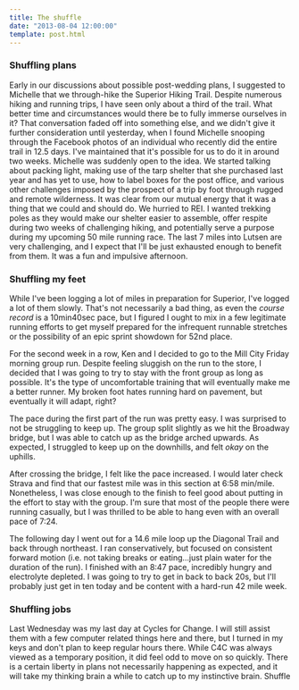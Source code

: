 ```yaml
---
title: The shuffle
date: "2013-08-04 12:00:00"
template: post.html
---
```


### Shuffling plans

Early in our discussions about possible post-wedding plans, I suggested to Michelle that we through-hike the Superior Hiking Trail. Despite numerous hiking and running trips, I have seen only about a third of the trail. What better time and circumstances would there be to fully immerse ourselves in it? That conversation faded off into something else, and we didn't give it further consideration until yesterday, when I found Michelle snooping through the Facebook photos of an individual who recently did the entire trail in 12.5 days. I've maintained that it's possible for us to do it in around two weeks. Michelle was suddenly open to the idea. We started talking about packing light, making use of the tarp shelter that she purchased last year and has yet to use, how to label boxes for the post office, and various other challenges imposed by the prospect of a trip by foot through rugged and remote wilderness. It was clear from our mutual energy that it was a thing that we could and should do. We hurried to REI. I wanted trekking poles as they would make our shelter easier to assemble, offer respite during two weeks of challenging hiking, and potentially serve a purpose during my upcoming 50 mile running race. The last 7 miles into Lutsen are very challenging, and I expect that I'll be just exhausted enough to benefit from them. It was a fun and impulsive afternoon.

### Shuffling my feet

While I've been logging a lot of miles in preparation for Superior, I've logged a lot of them slowly. That's not necessarily a bad thing, as even the *course record* is a 10min40sec pace, but I figured I ought to mix in a few legitimate running efforts to get myself prepared for the infrequent runnable stretches or the possibility of an epic sprint showdown for 52nd place.

For the second week in a row, Ken and I decided to go to the Mill City Friday morning group run. Despite feeling sluggish on the run to the store, I decided that I was going to try to stay with the front group as long as possible. It's the type of uncomfortable training that will eventually make me a better runner. My broken foot hates running hard on pavement, but eventually it will adapt, right?

The pace during the first part of the run was pretty easy. I was surprised to not be struggling to keep up. The group split slightly as we hit the Broadway bridge, but I was able to catch up as the bridge arched upwards. As expected, I struggled to keep up on the downhills, and felt *okay* on the uphills.

After crossing the bridge, I felt like the pace increased. I would later check Strava and find that our fastest mile was in this section at 6:58 min/mile. Nonetheless, I was close enough to the finish to feel good about putting in the effort to stay with the group. I'm sure that most of the people there were running casually, but I was thrilled to be able to hang even with an overall pace of 7:24.

The following day I went out for a 14.6 mile loop up the Diagonal Trail and back through northeast. I ran conservatively, but focused on consistent forward motion (i.e. not taking breaks or eating…just plain water for the duration of the run). I finished with an 8:47 pace, incredibly hungry and electrolyte depleted. I was going to try to get in back to back 20s, but I'll probably just get in ten today and be content with a hard-run 42 mile week.

### Shuffling jobs

Last Wednesday was my last day at Cycles for Change. I will still assist them with a few computer related things here and there, but I turned in my keys and don't plan to keep regular hours there. While C4C was always viewed as a temporary position, it did feel odd to move on so quickly. There is a certain liberty in plans not necessarily happening as expected, and it will take my thinking brain a while to catch up to my instinctive brain. Shuffle